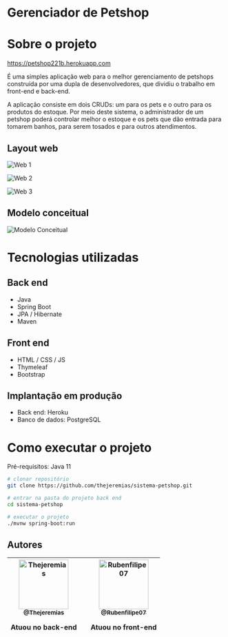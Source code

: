 # Gerenciador de Petshop 

# Sobre o projeto

https://petshop221b.herokuapp.com

É uma simples aplicação web para o melhor gerenciamento de petshops construída por uma dupla de desenvolvedores, que dividiu o trabalho em front-end e back-end.

A aplicação consiste em dois CRUDs: um para os pets e o outro para os produtos do estoque. Por meio deste sistema, o administrador de um petshop poderá controlar melhor o estoque e os pets que dão entrada para tomarem banhos, para serem tosados e para outros atendimentos.

## Layout web
![Web 1](https://user-images.githubusercontent.com/53026536/141693477-a276c8ac-5327-4c82-b620-24f1b28cfb54.png)

![Web 2](https://i.ibb.co/Rzgdhpk/crud-estoque.png)

![Web 3](https://i.ibb.co/Rzgdhpk/crud-estoque.png)


## Modelo conceitual
![Modelo Conceitual]()

# Tecnologias utilizadas
## Back end
- Java
- Spring Boot
- JPA / Hibernate
- Maven

## Front end
- HTML / CSS / JS
- Thymeleaf
- Bootstrap

## Implantação em produção
- Back end: Heroku
- Banco de dados: PostgreSQL

# Como executar o projeto
Pré-requisitos: Java 11

```bash
# clonar repositório
git clone https://github.com/thejeremias/sistema-petshop.git

# entrar na pasta do projeto back end
cd sistema-petshop

# executar o projeto
./mvnw spring-boot:run
```

## Autores
| [<img alt="Thejeremias" src="https://github.com/thejeremias.png?size=115" width="115"><br><sub>@Thejeremias</sub>](https://github.com/thejeremias)<p>Atuou no back-end</p>|| [<img alt="Rubenfilipe07" src="https://github.com/rubenfilipe07.png?size=115" width="115"><br><sub>@Rubenfilipe07</sub>](https://github.com/rubenfilipe07)<p>Atuou no front-end</p>| 
| :---: |:---: |:---:
